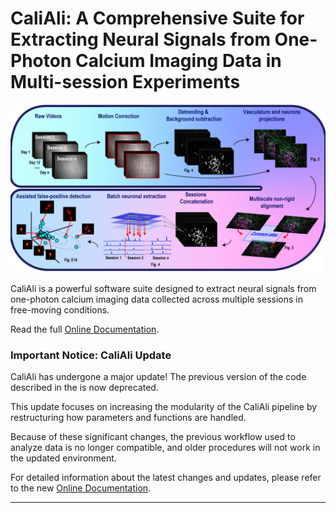 # CaliAli: A Comprehensive Suite for Extracting Neural Signals from One-Photon Calcium Imaging Data in Multi-session Experiments

<p align="center">
  <img src="./Demo/main_panel.png" alt="slider" width="800px"/>
</p>

CaliAli is a powerful software suite designed to extract neural signals from one-photon calcium imaging data collected across multiple sessions in free-moving conditions.

Read the full [Online Documentation](https://vergaloy.github.io/CaliAli/latest/).
### Important Notice: CaliAli Update

CaliAli has undergone a major update! The previous version of the code described in the is now deprecated.

This update focuses on increasing the modularity of the CaliAli pipeline by restructuring how parameters and functions are handled.

Because of these significant changes, the previous workflow used to analyze data is no longer compatible, and older procedures will not work in the updated environment.

For detailed information about the latest changes and updates, please refer to the new [Online Documentation](https://vergaloy.github.io/CaliAli/latest/).

---

